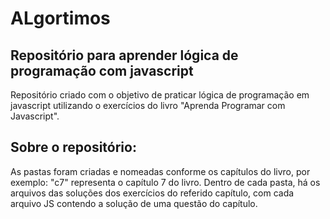 # ALgortimos

## Repositório para aprender lógica de programação com javascript
Repositório criado com o objetivo de praticar lógica de programação em javascript utilizando o exercícios do livro "Aprenda Programar com Javascript".

## Sobre o repositório:
As pastas foram criadas e nomeadas conforme os capítulos do livro, por exemplo: "c7" representa o capítulo 7 do livro. Dentro de cada pasta, há os arquivos das soluções dos exercícios do referido capítulo, com cada arquivo JS contendo a solução de uma questão do capítulo.